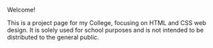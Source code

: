 Welcome!

This is a project page for my College, focusing on HTML and CSS web design. It is solely used for school purposes and is not intended to be distributed to the general public.
